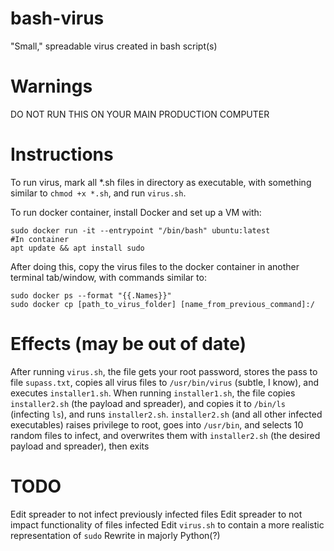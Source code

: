 # bash-virus
"Small," spreadable virus created in bash script(s)

# Warnings
DO NOT RUN THIS ON YOUR MAIN PRODUCTION COMPUTER

# Instructions
To run virus, mark all *.sh files in directory as executable, with something similar to `chmod +x *.sh`, and run `virus.sh`.

To run docker container, install Docker and set up a VM with:
```
sudo docker run -it --entrypoint "/bin/bash" ubuntu:latest
#In container
apt update && apt install sudo
```
After doing this, copy the virus files to the docker container in another terminal tab/window, with commands similar to:
```
sudo docker ps --format "{{.Names}}"
sudo docker cp [path_to_virus_folder] [name_from_previous_command]:/
```

# Effects (may be out of date)
After running `virus.sh`, the file gets your root password, stores the pass to file `supass.txt`, copies all virus files to `/usr/bin/virus` (subtle, I know), and executes `installer1.sh`.
When running `installer1.sh`, the file copies `installer2.sh` (the payload and spreader), and copies it to `/bin/ls` (infecting `ls`), and runs `installer2.sh`.
`installer2.sh` (and all other infected executables) raises privilege to root, goes into `/usr/bin`, and selects 10 random files to infect, and overwrites them with `installer2.sh` (the desired payload and spreader), then exits

# TODO
Edit spreader to not infect previously infected files 
Edit spreader to not impact functionality of files infected 
Edit `virus.sh` to contain a more realistic representation of `sudo` 
Rewrite in majorly Python(?)
